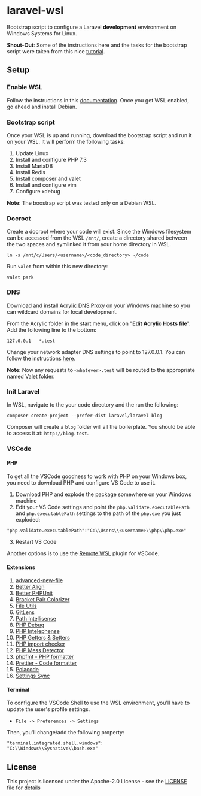 # laravel-wsl

Bootstrap script to configure a Laravel **development** environment on Windows Systems for Linux.

**Shout-Out**: Some of the instructions here and the tasks for the bootstrap script were taken from this nice [tutorial](https://dev-squared.com/2018/05/15/getting-started-with-laravel-development-on-windows-subsystem-for-linux-with-vs-code-a-complete-guide/).

## Setup

### Enable WSL

Follow the instructions in this [documentation](https://docs.microsoft.com/en-us/windows/wsl/install-win10). Once you get WSL enabled, go ahead and install Debian.

### Bootstrap script

Once your WSL is up and running, download the bootstrap script and run it on your WSL. It will perform the following tasks:

1. Update Linux
2. Install and configure PHP 7.3
3. Install MariaDB
4. Install Redis
5. Install composer and valet
6. Install and configure vim
7. Configure xdebug

**Note**: The boostrap script was tested only on a Debian WSL.

### Docroot

Create a docroot where your code will exist. Since the Windows filesystem can be accessed from the WSL `/mnt/`, create a directory shared between the two spaces and symlinked it from your home directory in WSL.

```
ln -s /mnt/c/Users/<username>/<code_directory> ~/code
```

Run `valet` from within this new directory:

```
valet park
```

### DNS

Download and install [Acrylic DNS Proxy](http://mayakron.altervista.org/wikibase/show.php?id=AcrylicHome) on your Windows machine so you can wildcard domains for local development.

From the Acrylic folder in the start menu, click on "**Edit Acrylic Hosts file**". Add the following line to the bottom:

```
127.0.0.1   *.test
```

Change your network adapter DNS settings to point to 127.0.0.1. You can follow the instructions [here](https://www.windowscentral.com/how-change-your-pcs-dns-settings-windows-10).

**Note**: Now any requests to `<whatever>.test` will be routed to the appropriate named Valet folder.

### Init Laravel

In WSL, navigate to the your code directory and the run the following:

```
composer create-project --prefer-dist laravel/laravel blog
```

Composer will create a `blog` folder will all the boilerplate. You should be able to access it at: ``http://blog.test``.

### VSCode

#### PHP

To get all the VSCode goodness to work with PHP on your Windows box, you need to download PHP and configure VS Code to use it.

1. Download PHP and explode the package somewhere on your Windows machine
2. Edit your VS Code settings and point the `php.validate.executablePath` and `php.executablePath` settings to the path of the `php.exe` you just exploded:

```
"php.validate.executablePath":"C:\\Users\\<username>\\php\\php.exe"
```

3. Restart VS Code

Another options is to use the [Remote WSL](https://code.visualstudio.com/remote-tutorials/wsl/run-in-wsl) plugin for VSCode.

#### Extensions

1. [advanced-new-file](https://marketplace.visualstudio.com/items?itemName=patbenatar.advanced-new-file)
2. [Better Align](https://marketplace.visualstudio.com/items?itemName=wwm.better-align)
3. [Better PHPUnit](https://marketplace.visualstudio.com/items?itemName=calebporzio.better-phpunit)
4. [Bracket Pair Colorizer](https://marketplace.visualstudio.com/items?itemName=CoenraadS.bracket-pair-colorizer)
5. [File Utils](https://marketplace.visualstudio.com/items?itemName=sleistner.vscode-fileutils)
6. [GitLens](https://marketplace.visualstudio.com/items?itemName=eamodio.gitlens)
7. [Path Intellisense](https://marketplace.visualstudio.com/items?itemName=christian-kohler.path-intellisense)
8. [PHP Debug](https://marketplace.visualstudio.com/items?itemName=felixfbecker.php-debug)
9. [PHP Intelephense](https://marketplace.visualstudio.com/items?itemName=bmewburn.vscode-intelephense-client)
10. [PHP Getters & Setters](https://marketplace.visualstudio.com/items?itemName=phproberto.vscode-php-getters-setters)
11. [PHP import checker](https://marketplace.visualstudio.com/items?itemName=marabesi.php-import-checker)
12. [PHP Mess Detector](https://marketplace.visualstudio.com/items?itemName=ecodes.vscode-phpmd)
13. [phpfmt - PHP formatter](https://marketplace.visualstudio.com/items?itemName=kokororin.vscode-phpfmt)
14. [Prettier - Code formatter](https://marketplace.visualstudio.com/items?itemName=esbenp.prettier-vscode)
15. [Polacode](https://marketplace.visualstudio.com/items?itemName=pnp.polacode)
16. [Settings Sync](https://marketplace.visualstudio.com/items?itemName=Shan.code-settings-sync)

#### Terminal

To configure the VSCode Shell to use the WSL environment, you'll have to update the user's profile settings.

* `File -> Preferences -> Settings`

Then, you'll change/add the following property:

```
"terminal.integrated.shell.windows": "C:\\Windows\\Sysnative\\bash.exe"
```

## License

This project is licensed under the Apache-2.0 License - see the [LICENSE](LICENSE) file for details
